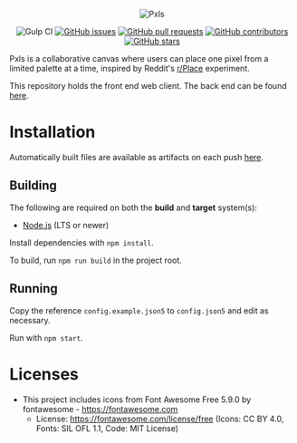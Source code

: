 <div style="text-align: center">

![Pxls](https://i.imgur.com/udeloqX.png)

![Gulp CI](https://img.shields.io/github/actions/workflow/status/pxlsspace/pxls-web/gulp.yml?style=flat-square)
[![GitHub issues](https://img.shields.io/github/issues/pxlsspace/pxls-web?style=flat-square)](https://github.com/pxlsspace/pxls-web/issues)
[![GitHub pull requests](https://img.shields.io/github/issues-pr/pxlsspace/pxls-web?style=flat-square)](https://github.com/pxlsspace/pxls-web/pulls)
[![GitHub contributors](https://img.shields.io/github/contributors/pxlsspace/pxls-web?style=flat-square)](https://github.com/pxlsspace/pxls-web/graphs/contributors)
[![GitHub stars](https://img.shields.io/github/stars/pxlsspace/pxls-web?style=flat-square)](https://github.com/pxlsspace/pxls-web/stargazers)

</div>

Pxls is a collaborative canvas where users can place one pixel from a limited palette at a time, inspired by Reddit's [r/Place][place] experiment.

This repository holds the front end web client. The back end can be found [here][backend].

# Installation

Automatically built files are available as artifacts on each push [here][actions].

## Building

The following are required on both the **build** and **target** system(s):

* [Node.js](https://nodejs.org/en/) (LTS or newer)

Install dependencies with `npm install`.

To build, run `npm run build` in the project root.

## Running

Copy the reference `config.example.json5` to `config.json5` and edit as necessary.

Run with `npm start`.

# Licenses
- This project includes icons from Font Awesome Free 5.9.0 by fontawesome - https://fontawesome.com
    - License: https://fontawesome.com/license/free (Icons: CC BY 4.0, Fonts: SIL OFL 1.1, Code: MIT License)


[place]: https://reddit.com/r/place/
[backend]: https://github.com/pxlsspace/Pxls/
[actions]: https://github.com/pxlsspace/pxls-web/actions/workflows/gulp.yml
